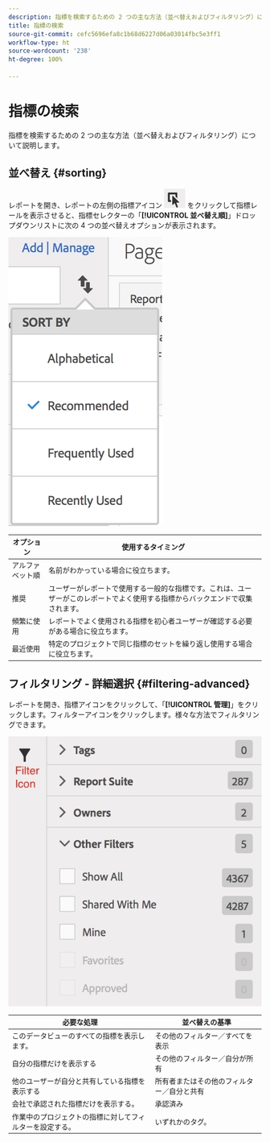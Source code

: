 ```yaml
---
description: 指標を検索するための 2 つの主な方法（並べ替えおよびフィルタリング）について説明します。
title: 指標の検索
source-git-commit: cefc5696efa8c1b68d6227d06a03014fbc5e3ff1
workflow-type: ht
source-wordcount: '238'
ht-degree: 100%

---
```


# 指標の検索

指標を検索するための 2 つの主な方法（並べ替えおよびフィルタリング）について説明します。

## 並べ替え {#sorting}

レポートを開き、レポートの左側の指標アイコン ![](assets/metrics_icon.png) をクリックして指標レールを表示させると、指標セレクターの「**[!UICONTROL 並べ替え順]**」ドロップダウンリストに次の 4 つの並べ替えオプションが表示されます。

![](assets/cm_sort.png)

| オプション | 使用するタイミング |
|---|---|
| アルファベット順 | 名前がわかっている場合に役立ちます。 |
| 推奨 | ユーザーがレポートで使用する一般的な指標です。これは、ユーザーがこのレポートでよく使用する指標からバックエンドで収集されます。 |
| 頻繁に使用 | レポートでよく使用される指標を初心者ユーザーが確認する必要がある場合に役立ちます。 |
| 最近使用 | 特定のプロジェクトで同じ指標のセットを繰り返し使用する場合に役立ちます。 |

## フィルタリング - 詳細選択 {#filtering-advanced}

レポートを開き、指標アイコンをクリックして、「**[!UICONTROL 管理]**」をクリックします。フィルターアイコンをクリックします。様々な方法でフィルタリングできます。

![](assets/cm_advanced_sel.png)

| 必要な処理 | 並べ替えの基準 |
| --- | --- |
| このデータビューのすべての指標を表示します。 | その他のフィルター／すべてを表示 |
| 自分の指標だけを表示する | その他のフィルター／自分が所有 |
| 他のユーザーが自分と共有している指標を表示する | 所有者またはその他のフィルター／自分と共有 |
| 会社で承認された指標だけを表示する。 | 承認済み |
| 作業中のプロジェクトの指標に対してフィルターを設定する。 | いずれかのタグ。 |